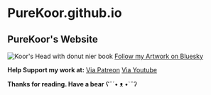 # PureKoor.github.io

## PureKoor's Website

![Koor's Head with donut nier book](https://cdn.bsky.app/img/banner/plain/did:plc:fk2jv5emukjpegfk6z4u5oh2/bafkreigqfcv3jt457yougmgjmgpszq6gnq2edvvhoqw3r47wa3edx6ydxe@jpeg)
[Follow my Artwork on Bluesky](https://bsky.purekoor.com)

**Help Support my work at:**
[Via Patreon](https://patreon.purekoor.com)
[Via Youtube](https://yt.purekoor.com)

**Thanks for reading. Have a bear**
ʕ˶´• ᴥ •`˶ʔ
